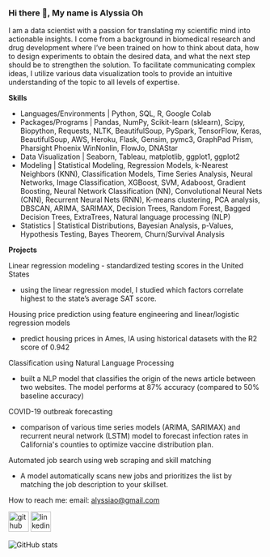 ### Hi there 👋, My name is Alyssia Oh


I am a data scientist with a passion for translating my scientific mind into actionable insights. I come from a background in biomedical research and drug development where I’ve been trained on how to think about data, how to design experiments to obtain the desired data, and what the next step should be to strengthen the solution. To facilitate communicating complex ideas, I utilize various data visualization tools to provide an intuitive understanding of the topic to all levels of expertise. 

**Skills**
 
- Languages/Environments | Python, SQL, R, Google Colab
- Packages/Programs | Pandas, NumPy, Scikit-learn (sklearn), Scipy, Biopython, Requests, NLTK, BeautifulSoup, PySpark, TensorFlow, Keras, BeautifulSoup, AWS, Heroku, Flask, Gensim, pymc3, GraphPad Prism, Pharsight Phoenix WinNonlin, FlowJo, DNAStar
- Data Visualization | Seaborn,  Tableau, matplotlib, ggplot1, ggplot2
- Modeling | Statistical Modeling, Regression Models, k-Nearest Neighbors (KNN), Classification Models, Time Series Analysis, Neural Networks, Image Classification, XGBoost, SVM, Adaboost, Gradient Boosting, Neural Network Classification (NN), Convolutional Neural Nets (CNN), Recurrent Neural Nets (RNN), K-means clustering, PCA analysis, DBSCAN, ARIMA, SARIMAX, Decision Trees, Random Forest, Bagged Decision Trees, ExtraTrees, Natural language processing (NLP)
- Statistics | Statistical Distributions, Bayesian Analysis, p-Values, Hypothesis Testing, Bayes Theorem, Churn/Survival Analysis




**Projects** 

Linear regression modeling - standardized testing scores in the United States 
- using the linear regression model, I studied which factors correlate highest to the state’s average SAT score. 
 
Housing price prediction using feature engineering and linear/logistic regression models
- predict housing prices in Ames, IA using historical datasets with the R2 score of 0.942
 
Classification using Natural Language Processing
- built a NLP model that classifies the origin of the news article between two websites. The model performs at 87% accuracy (compared to 50% baseline accuracy)
 
COVID-19 outbreak forecasting
- comparison of various time series models (ARIMA, SARIMAX) and recurrent neural network (LSTM) model to forecast infection rates in California's counties to optimize vaccine distribution plan.
 
Automated job search using web scraping and skill matching
- A model automatically scans new jobs and prioritizes the list by matching the job description to your skillset. 
 


How to reach me: email: alyssiao@gmail.com 


[<img src='https://cdn.jsdelivr.net/npm/simple-icons@3.0.1/icons/github.svg' alt='github' height='40'>](https://github.com/a-oh)  [<img src='https://cdn.jsdelivr.net/npm/simple-icons@3.0.1/icons/linkedin.svg' alt='linkedin' height='40'>](https://www.linkedin.com/in/www.linkedin.com/in/alyssiao/)  

![GitHub stats](https://github-readme-stats.vercel.app/api?username=a-oh&show_icons=true)  

